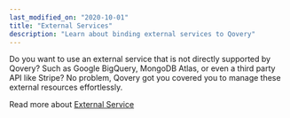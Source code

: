 ```yaml
---
last_modified_on: "2020-10-01"
title: "External Services"
description: "Learn about binding external services to Qovery"
---
```


Do you want to use an external service that is not directly supported by Qovery? Such as Google BigQuery, MongoDB Atlas, or even a third party API like Stripe?
No problem, Qovery got you covered you to manage these external resources effortlessly.

Read more about [External Service][docs.using-qovery.configuration.business.external-service]


[docs.using-qovery.configuration.business.external-service]: /docs/using-qovery/configuration/business/external-service/
